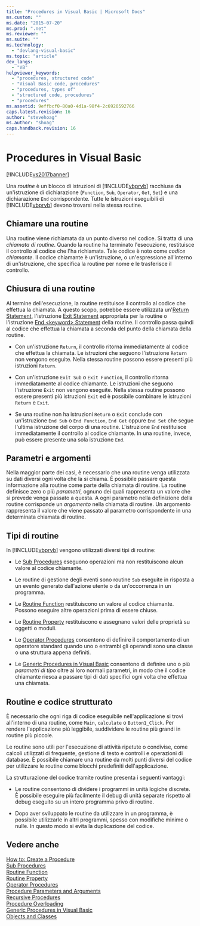 ```yaml
---
title: "Procedures in Visual Basic | Microsoft Docs"
ms.custom: ""
ms.date: "2015-07-20"
ms.prod: ".net"
ms.reviewer: ""
ms.suite: ""
ms.technology: 
  - "devlang-visual-basic"
ms.topic: "article"
dev_langs: 
  - "VB"
helpviewer_keywords: 
  - "procedures, structured code"
  - "Visual Basic code, procedures"
  - "procedures, types of"
  - "structured code, procedures"
  - "procedures"
ms.assetid: 9effbcf0-80a0-4d1a-98f4-2c6920592766
caps.latest.revision: 16
author: "stevehoag"
ms.author: "shoag"
caps.handback.revision: 16
---
```

# Procedures in Visual Basic
[!INCLUDE[vs2017banner](../../../../visual-basic/developing-apps/includes/vs2017banner.md)]

Una *routine* è un blocco di istruzioni di [!INCLUDE[vbprvb](../../../../csharp/programming-guide/concepts/linq/includes/vbprvb-md.md)] racchiuse da un'istruzione di dichiarazione \(`Function`, `Sub`, `Operator`, `Get`, `Set`\) e una dichiarazione `End` corrispondente.  Tutte le istruzioni eseguibili di [!INCLUDE[vbprvb](../../../../csharp/programming-guide/concepts/linq/includes/vbprvb-md.md)] devono trovarsi nella stessa routine.  
  
## Chiamare una routine  
 Una routine viene richiamata da un punto diverso nel codice.  Si tratta di una *chiamata di routine*.  Quando la routine ha terminato l'esecuzione, restituisce il controllo al codice che l'ha richiamata. Tale codice è noto come *codice chiamante*.  Il codice chiamante è un'istruzione, o un'espressione all'interno di un'istruzione, che specifica la routine per nome e le trasferisce il controllo.  
  
## Chiusura di una routine  
 Al termine dell'esecuzione, la routine restituisce il controllo al codice che effettua la chiamata.  A questo scopo, potrebbe essere utilizzata un'[Return Statement](../../../../visual-basic/language-reference/statements/return-statement.md), l'istruzione [Exit Statement](../../../../visual-basic/language-reference/statements/exit-statement.md) appropriata per la routine o l'istruzione [End \<keyword\> Statement](../../../../visual-basic/language-reference/statements/end-keyword-statement.md) della routine.  Il controllo passa quindi al codice che effettua la chiamata a seconda del punto della chiamata della routine.  
  
-   Con un'istruzione `Return`, il controllo ritorna immediatamente al codice che effettua la chiamata.  Le istruzioni che seguono l'istruzione `Return` non vengono eseguite.  Nella stessa routine possono essere presenti più istruzioni `Return`.  
  
-   Con un'istruzione `Exit Sub` o `Exit Function`, il controllo ritorna immediatamente al codice chiamante.  Le istruzioni che seguono l'istruzione `Exit` non vengono eseguite.  Nella stessa routine possono essere presenti più istruzioni `Exit` ed è possibile combinare le istruzioni `Return` e `Exit`.  
  
-   Se una routine non ha istruzioni `Return` o `Exit` conclude con un'istruzione `End Sub` o `End Function`, `End Get` oppure `End Set` che segue l'ultima istruzione del corpo di una routine.  L'istruzione `End` restituisce immediatamente il controllo al codice chiamante.  In una routine, invece, può essere presente una sola istruzione `End`.  
  
## Parametri e argomenti  
 Nella maggior parte dei casi, è necessario che una routine venga utilizzata su dati diversi ogni volta che la si chiama.  È possibile passare questa informazione alla routine come parte della chiamata di routine.  La routine definisce zero o più *parametri*, ognuno dei quali rappresenta un valore che si prevede venga passato a questa.  A ogni parametro nella definizione della routine corrisponde un *argomento* nella chiamata di routine.  Un argomento rappresenta il valore che viene passato al parametro corrispondente in una determinata chiamata di routine.  
  
## Tipi di routine  
 In [!INCLUDE[vbprvb](../../../../csharp/programming-guide/concepts/linq/includes/vbprvb-md.md)] vengono utilizzati diversi tipi di routine:  
  
-   Le [Sub Procedures](../../../../visual-basic/programming-guide/language-features/procedures/sub-procedures.md) eseguono operazioni ma non restituiscono alcun valore al codice chiamante.  
  
-   Le routine di gestione degli eventi sono routine `Sub` eseguite in risposta a un evento generato dall'azione utente o da un'occorrenza in un programma.  
  
-   Le [Routine Function](../../../../visual-basic/programming-guide/language-features/procedures/function-procedures.md) restituiscono un valore al codice chiamante.  Possono eseguire altre operazioni prima di essere chiuse.  
  
-   Le [Routine Property](../../../../visual-basic/programming-guide/language-features/procedures/property-procedures.md) restituiscono e assegnano valori delle proprietà su oggetti o moduli.  
  
-   Le [Operator Procedures](../../../../visual-basic/programming-guide/language-features/procedures/operator-procedures.md) consentono di definire il comportamento di un operatore standard quando uno o entrambi gli operandi sono una classe o una struttura appena definiti.  
  
-   Le [Generic Procedures in Visual Basic](../../../../visual-basic/programming-guide/language-features/data-types/generic-procedures.md) consentono di definire uno o più *parametri di tipo* oltre ai loro normali parametri, in modo che il codice chiamante riesca a passare tipi di dati specifici ogni volta che effettua una chiamata.  
  
## Routine e codice strutturato  
 È necessario che ogni riga di codice eseguibile nell'applicazione si trovi all'interno di una routine, come `Main`, `calculate` o `Button1_Click`.  Per rendere l'applicazione più leggibile, suddividere le routine più grandi in routine più piccole.  
  
 Le routine sono utili per l'esecuzione di attività ripetute o condivise, come calcoli utilizzati di frequente, gestione di testo e controlli e operazioni di database.  È possibile chiamare una routine da molti punti diversi del codice per utilizzare le routine come blocchi predefiniti dell'applicazione.  
  
 La strutturazione del codice tramite routine presenta i seguenti vantaggi:  
  
-   Le routine consentono di dividere i programmi in unità logiche discrete.  È possibile eseguire più facilmente il debug di unità separate rispetto al debug eseguito su un intero programma privo di routine.  
  
-   Dopo aver sviluppato le routine da utilizzare in un programma, è possibile utilizzarle in altri programmi, spesso con modifiche minime o nulle.  In questo modo si evita la duplicazione del codice.  
  
## Vedere anche  
 [How to: Create a Procedure](../../../../visual-basic/programming-guide/language-features/procedures/how-to-create-a-procedure.md)   
 [Sub Procedures](../../../../visual-basic/programming-guide/language-features/procedures/sub-procedures.md)   
 [Routine Function](../../../../visual-basic/programming-guide/language-features/procedures/function-procedures.md)   
 [Routine Property](../../../../visual-basic/programming-guide/language-features/procedures/property-procedures.md)   
 [Operator Procedures](../../../../visual-basic/programming-guide/language-features/procedures/operator-procedures.md)   
 [Procedure Parameters and Arguments](../../../../visual-basic/programming-guide/language-features/procedures/procedure-parameters-and-arguments.md)   
 [Recursive Procedures](../../../../visual-basic/programming-guide/language-features/procedures/recursive-procedures.md)   
 [Procedure Overloading](../../../../visual-basic/programming-guide/language-features/procedures/procedure-overloading.md)   
 [Generic Procedures in Visual Basic](../../../../visual-basic/programming-guide/language-features/data-types/generic-procedures.md)   
 [Objects and Classes](../../../../visual-basic/programming-guide/language-features/objects-and-classes/index.md)